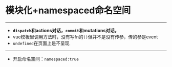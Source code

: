 # 模块化+namespaced命名空间
---
- **``dispatch``和actions对话，``commit``和mutations对话。**
- vue模板里调用方法时，没有写fn的``()``但并不是没有传参，传的参是event
- ``undefined``在页面上是不呈现
---
- 开启命名空间：``namespaced:true``
